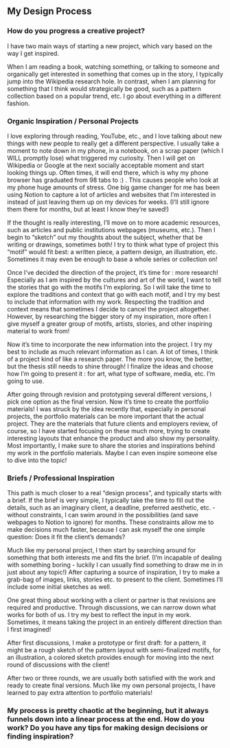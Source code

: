 ## My Design Process

### How do you progress a creative project?

I have two main ways of starting a new project, which vary based on the way I get inspired.

When I am reading a book, watching something, or talking to someone and organically get interested in something that comes up in the story, I typically jump into the Wikipedia research hole.  In contrast, when I am planning for something that I think would strategically be good, such as a pattern collection based on a popular trend, etc. I go about everything in a different fashion.

### Organic Inspiration / Personal Projects

I love exploring through reading, YouTube, etc., and I love talking about new things with new people to really get a different perspective. I usually take a moment to note down in my phone, in a notebook, on a scrap paper (which I WILL promptly lose) what triggered my curiosity. Then I will get on Wikipedia or Google at the next socially acceptable moment and start looking things up. Often times, it will end there, which is why my phone browser has graduated from 98 tabs to :) . This causes people who look at my phone huge amounts of stress. One big game changer for me has been using Notion to capture a lot of articles and websites that I’m interested in instead of just leaving them up on my devices for weeks. (I’ll still ignore them there for months, but at least I know they’re saved!)

If the thought is really interesting, I’ll move on to more academic resources, such as articles and public institutions webpages (museums, etc.). Then I begin to “sketch” out my thoughts about the subject, whether that be writing or drawings, sometimes both! I try to think what type of project this “motif” would fit best: a written piece, a pattern design, an illustration, etc. Sometimes it may even be enough to base a whole series or collection on! 

Once I’ve decided the direction of the project, it’s time for : more research! Especially as I am inspired by the cultures and art of the world, I want to tell the stories that go with the motifs I’m exploring. So I will take the time to explore the traditions and context that go with each motif, and I try my best to include that information with my work. Respecting the tradition and context means that sometimes I decide to cancel the project altogether. However, by researching the bigger story of my inspiration, more often I give myself a greater group of motifs, artists, stories, and other inspiring material to work from!

Now it’s time to incorporate the new information into the project. I try my best to include as much relevant information as I can. A lot of times, I think of a project kind of like a research paper. The more you know, the better, but the thesis still needs to shine through! I finalize the ideas and choose how I’m going to present it : for art, what type of software, media, etc. I’m going to use.

After going through revision and prototyping several different versions, I pick one option as the final version. Now it’s time to create the portfolio materials! I was struck by the idea recently that, especially in personal projects, the portfolio materials can be more important that the actual project. They are the materials that future clients and employers review, of course, so I have started focusing on these much more, trying to create interesting layouts that enhance the product and also show my personality. Most importantly, I make sure to share the stories and inspirations behind my work in the portfolio materials. Maybe I can even inspire someone else to dive into the topic!

### Briefs / Professional Inspiration

This path is much closer to a real “design process”, and typically starts with a brief. If the brief is very simple, I typically take the time to fill out the details, such as an imaginary client, a deadline, preferred aesthetic, etc. - without constraints, I can swim around in the possibilities (and save webpages to Notion to ignore) for months. These constraints allow me to make decisions much faster, because I can ask myself the one simple question: Does it fit the client’s demands? 

Much like my personal project, I then start by searching around for something that both interests me and fits the brief. (I’m incapable of dealing with something boring - luckily I can usually find something to draw me in in just about any topic!) After capturing a source of inspiration, I try to make a grab-bag of images, links, stories etc. to present to the client. Sometimes I’ll include some initial sketches as well. 

One great thing about working with a client or partner is that revisions are required and productive. Through discussions, we can narrow down what works for both of us. I try my best to reflect the input in my work. Sometimes, it means taking the project in an entirely different direction than I first imagined! 

After first discussions, I make a prototype or first draft: for a pattern, it might be a rough sketch of the pattern layout with semi-finalized motifs, for an illustration, a colored sketch provides enough for moving into the next round of discussions with the client! 

After two or three rounds, we are usually both satisfied with the work and ready to create final versions. Much like my own personal projects, I have learned to pay extra attention to portfolio materials! 

### My process is pretty chaotic at the beginning, but it always funnels down into a linear process at the end. How do you work? Do you have any tips for making design decisions or finding inspiration?
